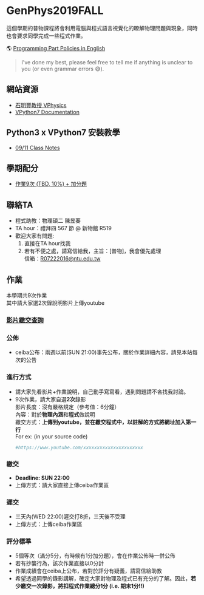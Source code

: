 # GenPhys2019FALL
這個學期的普物課程將會利用電腦與程式語言視覺化的暸解物理問題與現象，同時也會要求同學完成一些程式作業。 

:earth_americas: [Programming Part Policies in English](https://github.com/janice-cat/GenPhys2019FALL/blob/master/README-en.md)
> I've done my best, please feel free to tell me if anything is unclear to you (or even grammar errors :sweat_smile:).
  
## 網站資源  
+ [石明豐教授 VPhysics](http://tcjd71.wixsite.com/vpython)  
+ [VPython7 Documentation](http://www.glowscript.org/docs/VPythonDocs/index.html)  

## Python3 x VPython7 安裝教學  
+ [09/11 Class Notes](https://github.com/janice-cat/GenPhys2019FALL/blob/master/Installation.md)  
  
## 學期配分
+ [作業9次 (TBD, 10%) + 加分題](https://github.com/janice-cat/GenPhys2019FALL/blob/master/README.md#作業)  
  
## 聯絡TA  
* 程式助教：物理碩二 陳昱蓁  
* TA hour：禮拜四 567 節 @ 新物館 R519  
* 歡迎大家有問題:  
  1. 直接在TA hour找我  
  2. 若有不便之處，請寫信給我，主旨：[普物]，我會優先處理  
     信箱：R07222016@ntu.edu.tw  
  
## 作業  
本學期共9次作業  
其中請大家選2次錄說明影片上傳youtube  
  
### [影片繳交查詢](https://github.com/janice-cat/GenPhys2019FALL/blob/master/VideoSummary.csv)  
  
### 公佈  
+ ceiba公布：兩週以前(SUN 21:00)事先公布，關於作業詳細內容，請見本站每次的公告  
  
### 進行方式  
+ 請大家先看影片+作業說明，自己動手寫寫看，遇到問題請不吝找我討論。  
+ 9次作業，請大家自選**2次**錄影  
  影片長度：沒有嚴格規定（參考值：6分鐘）  
  內容：對於**物理內涵**和**程式**做說明  
  繳交方式：**上傳到youtube，並在繳交程式中，以註解的方式將網址加入第一行**  
  For ex: (in your source code)  
  ```python
  #https://www.youtube.com/xxxxxxxxxxxxxxxxxxxxxx
  ```
  
### 繳交  
+ **Deadline: SUN 22:00**  
+ 上傳方式：請大家直接上傳ceiba作業區  
  
### 遲交  
+ 三天內(WED 22:00)遲交打8折，三天後不受理   
+ 上傳方式：上傳ceiba作業區  
  
### 評分標準  
+ 5個等次（滿分5分，有時候有1分加分題），會在作業公佈時一併公佈  
+ 若有抄襲行為，該次作業直接以0分計  
+ 作業成績會在ceiba上公布，若對於評分有疑義，請寫信給助教  
+ 希望透過同學的錄影講解，確定大家對物理及程式已有充分的了解。因此，**若少繳交一次錄影，將扣程式作業總分1分 (i\.e\. 期末1分!!)**  
